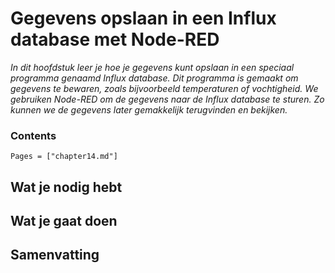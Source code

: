 # Gegevens opslaan in een Influx database met Node-RED

*In dit hoofdstuk leer je hoe je gegevens kunt opslaan in een speciaal programma genaamd Influx database. Dit programma is gemaakt om gegevens te bewaren, zoals bijvoorbeeld temperaturen of vochtigheid. We gebruiken Node-RED om de gegevens naar de Influx database te sturen. Zo kunnen we de gegevens later gemakkelijk terugvinden en bekijken.*

### Contents

```@contents
Pages = ["chapter14.md"]
```

## Wat je nodig hebt

## Wat je gaat doen

## Samenvatting
